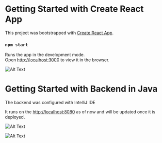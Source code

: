 # Getting Started with Create React App

This project was bootstrapped with [Create React App](https://github.com/facebook/create-react-app).
### `npm start`

Runs the app in the development mode.\
Open [http://localhost:3000](http://localhost:3000) to view it in the browser.










![ Alt Text](https://media.giphy.com/media/RH0f6twbBAyvv8wbV4/giphy.gif)













# Getting Started with Backend in Java
The backend was configured with IntelliJ IDE

It runs on the [http://localhost:8080](http://localhost:8080) as of now and will be updated once it is deployed.



![ Alt Text](https://media.giphy.com/media/xTyg05ci5DJy2nvauw/giphy.gif)

![ Alt Text](https://media.giphy.com/media/I6XQPmWaqgP3Vu2qqh/giphy.gif)
